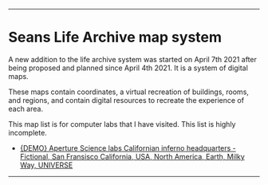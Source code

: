 
***

# Seans Life Archive map system

A new addition to the life archive system was started on April 7th 2021 after being proposed and planned since April 4th 2021. It is a system of digital maps.

These maps contain coordinates, a virtual recreation of buildings, rooms, and regions, and contain digital resources to recreate the experience of each area.

This map list is for computer labs that I have visited. This list is highly incomplete.

* [{DEMO} Aperture Science labs Californian inferno headquarters - Fictional, San Fransisco California, USA, North America, Earth, Milky Way, UNIVERSE](/Maps/ComputerLabList/MilkyWay/Earth/NA/CA/SanFransciso/1/A/ApertureScience/README.md)

***
